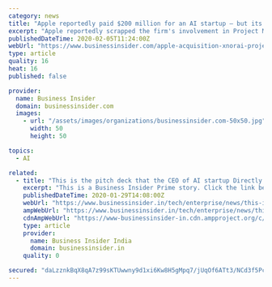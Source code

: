 ```yaml
---
category: news
title: "Apple reportedly paid $200 million for an AI startup – but its old investors are staying quiet over rumoured military drone contracts"
excerpt: "Apple reportedly scrapped the firm's involvement in Project Maven. One investor says he doesn't think they were ever involved."
publishedDateTime: 2020-02-05T11:24:00Z
webUrl: "https://www.businessinsider.com/apple-acquisition-xnorai-project-maven-military-contracts-2020-1"
type: article
quality: 16
heat: 16
published: false

provider:
  name: Business Insider
  domain: businessinsider.com
  images:
    - url: "/assets/images/organizations/businessinsider.com-50x50.jpg"
      width: 50
      height: 50

topics:
  - AI

related:
  - title: "This is the pitch deck that the CEO of AI startup Directly used to convince its top customers Microsoft and Samsung to invest in a $20 million round"
    excerpt: "This is a Business Insider Prime story. Click the link below to read it."
    publishedDateTime: 2020-01-29T14:08:00Z
    webUrl: "https://www.businessinsider.in/tech/enterprise/news/this-is-the-pitch-deck-that-the-ceo-of-ai-startup-directly-used-to-convince-its-top-customers-microsoft-and-samsung-to-invest-in-a-20-million-round/articleshow/73738464.cms"
    ampWebUrl: "https://www.businessinsider.in/tech/enterprise/news/this-is-the-pitch-deck-that-the-ceo-of-ai-startup-directly-used-to-convince-its-top-customers-microsoft-and-samsung-to-invest-in-a-20-million-round/amp_articleshow/73738464.cms"
    cdnAmpWebUrl: "https://www-businessinsider-in.cdn.ampproject.org/c/s/www.businessinsider.in/tech/enterprise/news/this-is-the-pitch-deck-that-the-ceo-of-ai-startup-directly-used-to-convince-its-top-customers-microsoft-and-samsung-to-invest-in-a-20-million-round/amp_articleshow/73738464.cms"
    type: article
    provider:
      name: Business Insider India
      domain: businessinsider.in
    quality: 0

secured: "daLzznkBqX8qA7z99sKTUwwny9d1xi6Kw8H5gMpq7/jUqOf6ATt3/NCd3f5PczX4T5/16YaWhRMF8oi8y5uYQrClJma0L+SQFXpoCTUn6ljbHgeotvNu2WLB87GuMHtdghkT+2gUwi8dBR4mZhAUo2jbBoAWqr1twZktu8OADx4/MQwdHWbHX3BtiKiK4bqexwQ0OWaS+/j8uNBFe+/FL8rrjeODxhXzrAWqECIP0Zy9bKn8Ie54lgphtJCxB3ST2PSgr+f6p8bAJ5gl1bhtQBfr5QoPEqZkHQ+Li5u86ywNVOgKjV9HXfYNAf2ZmEyYPLrOdPU2vxOD4saJak//pWnpy+/fFrPJ9/MydMV9N4DiJXGvvxwQQbFkI5sdSPwEMpo/6V+aEiu09/r/74oNW/SeRiDn1kWLmLd/Jgss17+d5oXBSJRN9yXYpdSaJ4Vdsent4D78bdPKT1OcVJgfHQBIMIGwY53U9knro3FW9gQ=;whvDi3I3bRt34fc1lFhVqA=="
---
```


